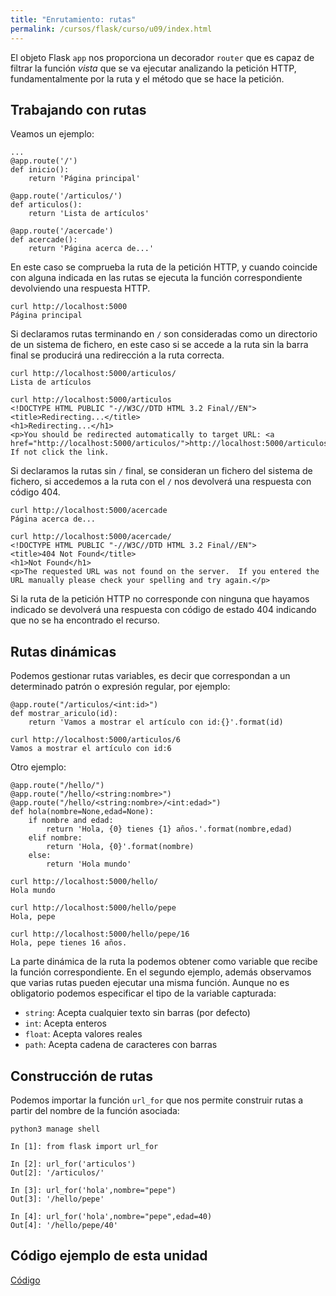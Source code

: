 ```yaml
---
title: "Enrutamiento: rutas"
permalink: /cursos/flask/curso/u09/index.html
---
```


El objeto Flask `app` nos proporciona un decorador `router` que es capaz de filtrar la función *vista* que se va ejecutar analizando la petición HTTP, fundamentalmente por la ruta y el método que se hace la petición.

## Trabajando con rutas

Veamos un ejemplo:

	...
	@app.route('/')
	def inicio():
	    return 'Página principal'	

	@app.route('/articulos/')
	def articulos():
	    return 'Lista de artículos'	

	@app.route('/acercade')
	def acercade():
	    return 'Página acerca de...'

En este caso se comprueba la ruta de la petición HTTP, y cuando coincide con alguna indicada en las rutas se ejecuta la función correspondiente devolviendo una respuesta HTTP. 

	curl http://localhost:5000
	Página principal

Si declaramos rutas terminando en `/` son consideradas como un directorio de un sistema de fichero, en este caso si se accede a la ruta sin la barra final se producirá una redirección a la ruta correcta.

	curl http://localhost:5000/articulos/
	Lista de artículos

	curl http://localhost:5000/articulos
	<!DOCTYPE HTML PUBLIC "-//W3C//DTD HTML 3.2 Final//EN">
	<title>Redirecting...</title>
	<h1>Redirecting...</h1>
	<p>You should be redirected automatically to target URL: <a href="http://localhost:5000/articulos/">http://localhost:5000/articulos/</a>.  If not click the link.

Si declaramos la rutas sin `/` final, se consideran un fichero del sistema de fichero, si accedemos a la ruta con el `/` nos devolverá una respuesta con código 404.

	curl http://localhost:5000/acercade
	Página acerca de...

	curl http://localhost:5000/acercade/ 
	<!DOCTYPE HTML PUBLIC "-//W3C//DTD HTML 3.2 Final//EN">
	<title>404 Not Found</title>
	<h1>Not Found</h1>
	<p>The requested URL was not found on the server.  If you entered the URL manually please check your spelling and try again.</p>

Si la ruta de la petición HTTP no corresponde con ninguna que hayamos indicado se devolverá una respuesta con código de estado 404 indicando que no se ha encontrado el recurso.

## Rutas dinámicas

Podemos gestionar rutas variables, es decir que correspondan a un determinado patrón o expresión regular, por ejemplo:

	@app.route("/articulos/<int:id>")
	def mostrar_ariculo(id):
		return 'Vamos a mostrar el artículo con id:{}'.format(id)

	curl http://localhost:5000/articulos/6                                      
	Vamos a mostrar el artículo con id:6

Otro ejemplo:

	@app.route("/hello/")
	@app.route("/hello/<string:nombre>")
	@app.route("/hello/<string:nombre>/<int:edad>")
	def hola(nombre=None,edad=None):
		if nombre and edad:
			return 'Hola, {0} tienes {1} años.'.format(nombre,edad)
		elif nombre:
			return 'Hola, {0}'.format(nombre)
		else:
			return 'Hola mundo'

	curl http://localhost:5000/hello/
	Hola mundo

	curl http://localhost:5000/hello/pepe
	Hola, pepe

	curl http://localhost:5000/hello/pepe/16
	Hola, pepe tienes 16 años.

La parte dinámica de la ruta la podemos obtener como variable que recibe la función correspondiente. En el segundo ejemplo, además observamos que varias rutas pueden ejecutar una misma función. Aunque no es obligatorio podemos especificar el tipo de la variable capturada:

* `string`: Acepta cualquier texto sin barras (por defecto)
* `int`: Acepta enteros
* `float`: Acepta valores reales
* `path`: Acepta cadena de caracteres con barras

## Construcción de rutas

Podemos importar la función `url_for` que nos permite construir rutas a partir del nombre de la función asociada:

	python3 manage shell

	In [1]: from flask import url_for

	In [2]: url_for('articulos')
	Out[2]: '/articulos/'

	In [3]: url_for('hola',nombre="pepe")
	Out[3]: '/hello/pepe'

	In [4]: url_for('hola',nombre="pepe",edad=40)
	Out[4]: '/hello/pepe/40'

## Código ejemplo de esta unidad

[Código](../../ejemplos/u9)